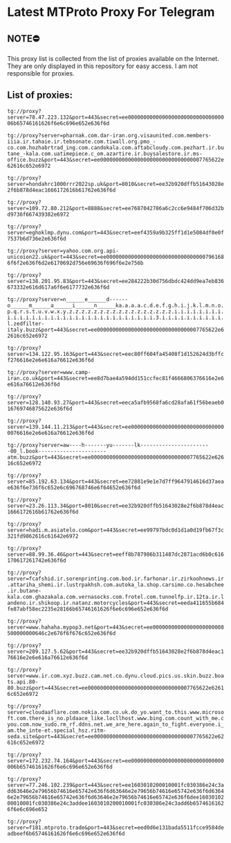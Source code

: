# Latest MTProto Proxy For Telegram

## NOTE⛔

This proxy list is collected from the list of proxies available on the Internet. They are only displayed in this repository for easy access. I am not responsible for proxies.

## List of proxies:

`tg://proxy?server=78.47.223.132&port=443&secret=ee000000000000000000000000000000006b65746161626f6e6c696e652e636f6d`

`tg://proxy?server=pharnak.com.dar-iran.org.visaunited.com.members-iiia.ir.tahaie.ir.tebsonate.com.tiwall.org.pmo_-co.com.hozhabrtrad_ing.com.candokala.com.aftabcloudy.com.pezhart.ir.butane_-kala.com.uatimepiece.c_om.azartire.ir.buysalestore.ir.ms-office.buzz&port=443&secret=ee000000000000000000000000000000007765622e62616c652e6972`

`tg://proxy?server=hondahrc1000rrr2022sp.uk&port=8010&secret=ee32b920dffb51643028e2f6b878d4eac1666172616b61762e636f6d`

`tg://proxy?server=109.72.80.212&port=8888&secret=ee7687042786a6c2cc6e9484f706d32bd9736f667439382e6972`

`tg://proxy?server=eghoklmp.dynu.com&port=443&secret=eef4359a9b325ff1d1e5084df0e0f7537b6d736e2e636f6d`

`tg://proxy?server=yahoo.com.org.api-unicoion22.uk&port=443&secret=ee000000000000000000000000000000007961686f6f2e636f6d2e6170692d756e69636f696f6e2e756b`

`tg://proxy?server=138.201.95.83&port=443&secret=ee284222b30d756dbdc424dd9ea7eb836673332e616d617a6f6e6177732e636f6d`

`tg://proxy?server=n______e______d------o______m______a______i______n______ka.a.a.a.c.d.e.f.g.h.i.j.k.l.m.n.o.p.q.r.s.t.u.v.w.x.y.z.z.z.z.z.z.z.z.z.z.z.z.z.z.z.z.z.i.i.i.i.i.i.i.i.i.i.i.i.i.i.i.i.i.i.i.i.i.i.i.i.i.i.i.i.i.i.i.i.3.i.i.i.i.i.i.i.i.i.i.l.zedfilter-italy.buzz&port=443&secret=ee000000000000000000000000000000007765622e62616c652e6972`

`tg://proxy?server=134.122.95.163&port=443&secret=eec80ff604fa45408f1d152624d3bffcf276616e2e6e616a76612e636f6d`

`tg://proxy?server=www.camp-iran.co.uk&port=443&secret=ee8d7bae4a594dd151ccfec81f4666806376616e2e6e616a76612e636f6d`

`tg://proxy?server=128.140.93.27&port=443&secret=eeca5afb9568fa6cd28afa61f56beaeb016769746875622e636f6d`

`tg://proxy?server=139.144.11.213&port=443&secret=ee0000000000000000000000000000000076616e2e6e616a76612e636f6d`

`tg://proxy?server=aw----h-------yu-------lk-----------------------00_l.book----------------------atm.buzz&port=443&secret=ee000000000000000000000000000000007765622e62616c652e6972`

`tg://proxy?server=85.192.63.134&port=443&secret=ee72881e9e1e7d7ff9647914616d37aeae636f6e736f6c652e6c696768746e6f64652e636f6d`

`tg://proxy?server=23.26.113.34&port=8010&secret=ee32b920dffb51643028e2f6b878d4eac1666172616b61762e636f6d`

`tg://proxy?server=hadi.m.asiatelo.com&port=443&secret=ee99797bdc0d1d1a0d19fb67f3c321fd9862616c61642e6972`

`tg://proxy?server=88.99.36.46&port=443&secret=eeff8b787986b311487dc2871acd6b0c616170617261742e636f6d`

`tg://proxy?server=fcafshid.ir.sorenprinting.com.bod.ir.farhonar.ir.zirkoohnews.ir.attariha_shemi.ir.lustrpakhsh.com.autoka_la.shop.carsimo.co.hesabchee.ir.butane-kala.com.ghazakala.com.vernasocks.com.frotel.com.tunnelfp.ir.12ta.ir.landeno.ir.shikoop.ir.natanz.motorcycles&port=443&secret=eeda411655b684fe87abf58ec2235e28166b65746161626f6e6c696e652e636f6d`

`tg://proxy?server=www.hahaha.mypop3.net&port=443&secret=ee00000000000000000000008500000000646c2e676f6f676c652e636f6d`

`tg://proxy?server=209.127.5.62&port=443&secret=ee32b920dffb51643028e2f6b878d4eac176616e2e6e616a76612e636f6d`

`tg://proxy?server=www.ir.com.xyz.buzz.cam.net.co.dynu.cloud.pics.us.skin.buzz.boats.api.80-80.buzz&port=443&secret=ee000000000000000000000000000000007765622e62616c652e6972`

`tg://proxy?server=cloudaaflare.com.nokia.com.co.uk.do_yo.want_to.this.www.microsoft.com.there_is_no.pldaace_like.locllhost.www.bing.com.count_with_me.cyou.com.now_sudo.rm_rf.ddns.net.we_are_here.again_to_fight.everyone.i_am.the_inte-et.special_hsz.ritm-seda.site&port=443&secret=ee000000000000000000000000000000007765622e62616c652e6972`

`tg://proxy?server=172.232.74.164&port=443&secret=ee000000000000000000000000000000006b65746161626f6e6c696e652e636f6d`

`tg://proxy?server=77.246.102.239&port=443&secret=ee1603010200010001fc030386e24c3add63646e2e79656b74616e65742e636f6d63646e2e79656b74616e65742e636f6d63646e2e79656b74616e65742e636f6d63646e2e79656b74616e65742e636f6dee1603010200010001fc030386e24c3addee1603010200010001fc030386e24c3add6b65746161626f6e6c696e652`

`tg://proxy?server=f181.mtproto.trade&port=443&secret=eed0d6e131bada5511fcce9584deadbeef6b65746161626f6e6c696e652e636f6d`

